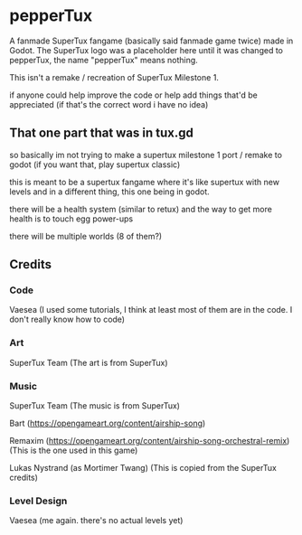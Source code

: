 # pepperTux
A fanmade SuperTux fangame (basically said fanmade game twice) made in Godot. The SuperTux logo was a placeholder here until it was changed to pepperTux, the name "pepperTux" means nothing.

This isn't a remake / recreation of SuperTux Milestone 1.

if anyone could help improve the code or help add things that'd be appreciated (if that's the correct word i have no idea)

## That one part that was in tux.gd

so basically im not trying to make a supertux milestone 1 port / remake to godot (if you want that, play supertux classic)

this is meant to be a supertux fangame where it's like supertux with new levels and in a different thing, this one being in godot.

there will be a health system (similar to retux) and the way to get more health is to touch egg power-ups

there will be multiple worlds (8 of them?)

## Credits

### Code
Vaesea (I used some tutorials, I think at least most of them are in the code. I don't really know how to code)

### Art
SuperTux Team (The art is from SuperTux)

### Music
SuperTux Team (The music is from SuperTux)

Bart (https://opengameart.org/content/airship-song)

Remaxim (https://opengameart.org/content/airship-song-orchestral-remix) (This is the one used in this game)

Lukas Nystrand (as Mortimer Twang) (This is copied from the SuperTux credits)

### Level Design
Vaesea (me again. there's no actual levels yet)
